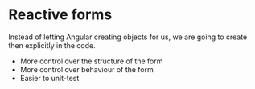 # Reactive forms

Instead of letting Angular creating objects for us, we are going to create then explicitly in the code.

- More control over the structure of the form
- More control over behaviour of the form
- Easier to unit-test

 
